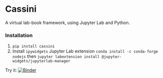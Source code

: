 # Cassini

A virtual lab-book framework, using Jupyter Lab and Python. 

### Installation

1. `pip install cassini`
2. Install ``ipywidgets`` Jupyter Lab extension ``conda install -c conda-forge nodejs`` then
``jupyter labextension install @jupyter-widgets/jupyterlab-manager``

Try it: [![Binder](https://mybinder.org/badge_logo.svg)](https://mybinder.org/v2/gh/0Hughman0/Cassini/master?filepath=lab%2Ftree%2Fexamples%2Fdefault%2FHome.ipynb)
